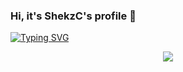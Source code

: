 ### Hi, it's ShekzC's profile 👋

<a href="https://github.com/DenverCoder1/readme-typing-svg"><img src="https://readme-typing-svg.herokuapp.com?font=Julee&size=40&pause=1000&color=00F106&center=true&width=850&height=100&lines=Final+year+IT+Undergraduate;interested+in;Cyber+Security+%7C+Computer+Security+%7C+Web+Development;Knowledge+seeking+for+cutting-edge+technologies" alt="Typing SVG" /></a>

<p align="center">
  <a href="https://github.com/DenverCoder1/readme-typing-svg"><img src="https://readme-typing-svg.herokuapp.com?lines=4th+Year+Information+Technology+Undergraduate;Adaptive+to+Coding;DS%20|%20Algorithms%20|%20OOP%20;Always%20learning%20new%20technologies&center=true&width=500&height=50"></a>
</p>

<!--
**shekzc/shekzc** is a ✨ _special_ ✨ repository because its `README.md` (this file) appears on your GitHub profile.

Here are some ideas to get you started:

- 🔭 I’m currently working on ...
- 🌱 I’m currently learning ...
- 👯 I’m looking to collaborate on ...
- 🤔 I’m looking for help with ...
- 💬 Ask me about ...
- 📫 How to reach me: ...
- 😄 Pronouns: ...
- ⚡ Fun fact: ...
-->
